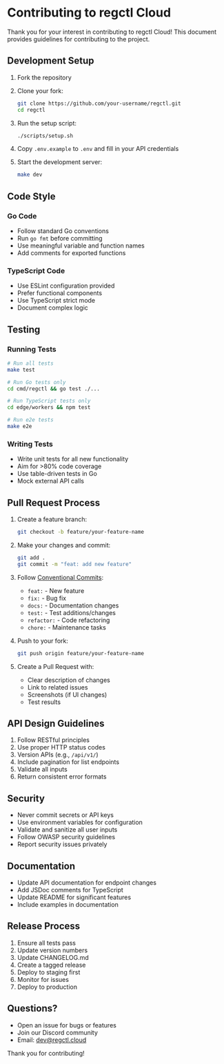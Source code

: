 # Contributing to regctl Cloud

Thank you for your interest in contributing to regctl Cloud! This document provides guidelines for contributing to the project.

## Development Setup

1. Fork the repository
2. Clone your fork:
   ```bash
   git clone https://github.com/your-username/regctl.git
   cd regctl
   ```

3. Run the setup script:
   ```bash
   ./scripts/setup.sh
   ```

4. Copy `.env.example` to `.env` and fill in your API credentials

5. Start the development server:
   ```bash
   make dev
   ```

## Code Style

### Go Code
- Follow standard Go conventions
- Run `go fmt` before committing
- Use meaningful variable and function names
- Add comments for exported functions

### TypeScript Code
- Use ESLint configuration provided
- Prefer functional components
- Use TypeScript strict mode
- Document complex logic

## Testing

### Running Tests
```bash
# Run all tests
make test

# Run Go tests only
cd cmd/regctl && go test ./...

# Run TypeScript tests only
cd edge/workers && npm test

# Run e2e tests
make e2e
```

### Writing Tests
- Write unit tests for all new functionality
- Aim for >80% code coverage
- Use table-driven tests in Go
- Mock external API calls

## Pull Request Process

1. Create a feature branch:
   ```bash
   git checkout -b feature/your-feature-name
   ```

2. Make your changes and commit:
   ```bash
   git add .
   git commit -m "feat: add new feature"
   ```

3. Follow [Conventional Commits](https://www.conventionalcommits.org/):
   - `feat:` - New feature
   - `fix:` - Bug fix
   - `docs:` - Documentation changes
   - `test:` - Test additions/changes
   - `refactor:` - Code refactoring
   - `chore:` - Maintenance tasks

4. Push to your fork:
   ```bash
   git push origin feature/your-feature-name
   ```

5. Create a Pull Request with:
   - Clear description of changes
   - Link to related issues
   - Screenshots (if UI changes)
   - Test results

## API Design Guidelines

1. Follow RESTful principles
2. Use proper HTTP status codes
3. Version APIs (e.g., `/api/v1/`)
4. Include pagination for list endpoints
5. Validate all inputs
6. Return consistent error formats

## Security

- Never commit secrets or API keys
- Use environment variables for configuration
- Validate and sanitize all user inputs
- Follow OWASP security guidelines
- Report security issues privately

## Documentation

- Update API documentation for endpoint changes
- Add JSDoc comments for TypeScript
- Update README for significant features
- Include examples in documentation

## Release Process

1. Ensure all tests pass
2. Update version numbers
3. Update CHANGELOG.md
4. Create a tagged release
5. Deploy to staging first
6. Monitor for issues
7. Deploy to production

## Questions?

- Open an issue for bugs or features
- Join our Discord community
- Email: dev@regctl.cloud

Thank you for contributing!